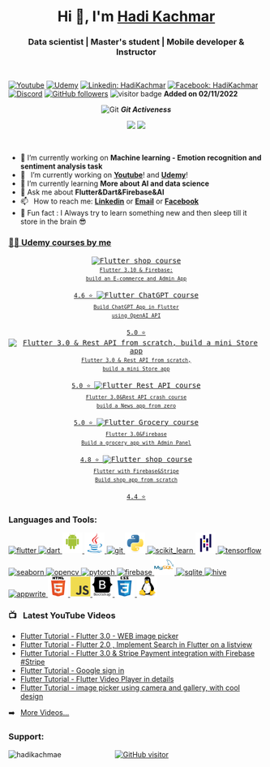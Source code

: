 <!-- ME  -->
<h1 align="center">Hi 👋, I'm 
  <a href="https://hadikachmar3.github.io/">Hadi Kachmar </a>
</h1>
<!--  What am I? -->
<h3 align="center">Data scientist | Master's student | Mobile developer & Instructor</h3>

<br/>
<!-- Social -->

[![Youtube](https://img.shields.io/static/v1?label=Coding%20with%20Hadi&message=Subscribe&logo=YouTube&color=FF0000&style=for-the-badge)][youtube] 
[![Udemy](https://img.shields.io/badge/Udemy-A435F0?style=for-the-badge&logo=Udemy&logoColor=white)][udemy]
[![Linkedin: HadiKachmar](https://img.shields.io/badge/-CONNECT-blue?style=for-the-badge&logo=Linkedin&link=https://www.linkedin.com/in/hadi-kachmar-27a56a177/)][linkedin]
[![Facebook: HadiKachmar](https://img.shields.io/badge/Facebook-1877F2?style=for-the-badge&logo=facebook&logoColor=white)][facebook]
[![Discord](https://img.shields.io/badge/Discord-blue?style=for-the-badge)][discord]
[![GitHub followers](https://img.shields.io/github/followers/hadikachmar3?logo=GitHub&style=for-the-badge)][github]
![visitor badge](https://visitor-badge.glitch.me/badge?page_id=hadikachmar3.visitor-badge) **Added on 02/11/2022**

<p align="center"> 
   <img src="https://media.giphy.com/media/W5eoZHPpUx9sapR0eu/giphy.gif" width="30px" height="30px" alt="Git"/> 
   <i>
      <b>Git Activeness</b>
   </i>
</p>
<!--  Stats -->
<p align= "center">
   <img height= "150" src="https://github-readme-stats.vercel.app/api?username=hadikachmar3&show_icons=true&theme=radical" />
   <img height= "150" src="https://github-readme-stats.vercel.app/api/top-langs/?username=hadikachmar3&layout=compact&show_icons=true&theme=radical" />
</p>



</br>

- 🔭 I’m currently working on **Machine learning - Emotion recognition and sentiment analysis task**
- 🔭 &ensp;I’m currently working on [**Youtube**][youtube]! and [**Udemy**][udemy]!
- 🌱 I’m currently learning **More about AI and data science**
- 💬 Ask me about **Flutter&Dart&Firebase&AI**
- 📫 &ensp;How to reach me: [**Linkedin**][linkedin] or [**Email**][email] or [**Facebook**][facebook]
- 🍺 Fun fact : I Always try to learn something new and then sleep till it store in the brain 😎

<!--  Udemy courses-->
<h3>
  <a href="https://www.udemy.com/user/hadi-kachmar-2/">
    👨‍🏫 Udemy courses by me
  </a>
</h3>
  
<p align= "center">
    <a href="https://www.udemy.com/course/flutter-310-firebase-build-an-e-commerce-and-admin-app/?referralCode=A4F9F133D8C6ECA8CCA8">
     <kbd>
        <img height= "150" src="https://img-c.udemycdn.com/course/750x422/5246870_67ad_4.jpg" alt="Flutter shop course">
        <br>
        <font size="1">Flutter 3.10 & Firebase:<br>build an E-commerce and Admin App</font>
        <br><br>
        <font size="2"> 4.6 ⭐ </font>
     </kbd>
  </a>
  <a href="https://www.udemy.com/course/build-chatgpt-app-in-flutter-using-openai-api/?referralCode=271157BBF67BFA21C9F4">
     <kbd>
        <img height= "150" src="https://user-images.githubusercontent.com/38382273/219823750-1871244b-ce20-479b-8093-55f73f4dfa79.jpg" alt="Flutter ChatGPT course">
        <br>
        <font size="1">Build ChatGPT App in Flutter<br>using OpenAI API</font>
        <br><br>
        <font size="2"> 5.0 ⭐ </font>
     </kbd>
  </a>  
  <a href="https://www.udemy.com/course/flutter-30-rest-api-from-scratch-build-a-store-app/?referralCode=7D80FFB59F0D7663FEC1">
     <kbd>
        <img height= "150" src="https://user-images.githubusercontent.com/38382273/219823924-180f273a-e69d-4c51-b31a-6a189853a45a.png" alt="Flutter 3.0 & Rest API from scratch, build a mini Store app">
        <br>
        <font size="1">Flutter 3.0 & Rest API from scratch,<br>build a mini Store app</font>
        <br><br>
        <font size="2"> 5.0 ⭐ </font>
     </kbd>
  </a>
  <a href="https://www.udemy.com/course/flutter-30rest-api-crash-course-build-a-news-app-from-zero/?referralCode=51B0E1AC01B51390185B">
     <kbd>
        <img height= "150" src="https://user-images.githubusercontent.com/38382273/176717061-1dc49177-c9a4-4206-9e1b-4f9c20686185.png" alt="Flutter Rest API course">
        <br>
        <font size="1">Flutter 3.0&Rest API crash course <br> build a News app from zero</font>
        <br><br>
        <font size="2"> 5.0 ⭐ </font>
     </kbd>
  </a>
  <a href="https://www.udemy.com/course/flutter-210firebase-build-a-grocery-app-with-admin-panel/?referralCode=B6FA32F8946EF083C9A2">
     <kbd>
        <img height= "150" src="https://user-images.githubusercontent.com/38382273/169706415-db712fed-3620-42ae-af77-6befcbc65d81.png" alt="Flutter Grocery course">
        <br>
        <font size="1">Flutter 3.0&Firebase <br> Build a grocery app with Admin Panel</font>
        <br><br>
        <font size="2"> 4.8 ⭐ </font>
     </kbd>
  </a>
  <a href="https://www.udemy.com/course/flutter-with-firebase-build-an-e-commerce-app-from-scratch/">
     <kbd>
        <img height= "150" src="https://cdn-thumbs.comidoc.net/750/webp/3715884_a2d1_3.webp" alt="Flutter shop course">
        <br>
        <font size="1">Flutter with Firebase&Stripe<br>Build shop app from scratch</font>
        <br><br>
        <font size="2"> 4.4 ⭐ </font>
     </kbd>
  </a>
<!--   <a href="https://www.udemy.com/course/flutter-22-firebase-build-a-complete-app-from-scratch/">
     <kbd>
        <img height= "150" src="https://user-images.githubusercontent.com/38382273/140496712-67888490-e76e-4320-930f-89c6ece4e4bd.png" alt="Flutter WorkOS Course [EN]">
        <br>
        <font size="1">Flutter 2.2 & Firebase,<br>build a complete app from scratch [EN]</font>
        <br><br>
        <font size="2"> 4.8 ⭐ </font>
     </kbd>
  </a>
  <a href="https://www.udemy.com/course/flutter-22firebase/">
     <kbd>
        <img height= "150" src="https://user-images.githubusercontent.com/38382273/140496706-c08a629a-9372-4416-804e-f3d45f0cb59d.png" alt="Flutter WorkOS Course [AR]">
        <br>
        <font size="1">Flutter 2.2 & Firebase,<br>build a complete app from scratch [AR]</font>
        <br><br>
        <font size="2"> 4.8 ⭐ </font>
      </kbd>
   </a> -->
</p>


<h3 align="left">Languages and Tools:</h3>
<!--  Skills -->
<p align="left">
<!-- Flutter     -->
  <a href="https://flutter.dev" target="_blank" rel="noreferrer">
    <img src="https://www.vectorlogo.zone/logos/flutterio/flutterio-icon.svg" alt="flutter" width="40" height="40"/> 
  </a>
<!--   Dart   -->
  <a href="https://dart.dev" target="_blank" rel="noreferrer"> 
    <img src="https://www.vectorlogo.zone/logos/dartlang/dartlang-icon.svg" alt="dart" width="40" height="40"/> 
  </a> 
<!--  Android  -->
  <a href="https://developer.android.com" target="_blank" rel="noreferrer">
    <img src="https://raw.githubusercontent.com/devicons/devicon/master/icons/android/android-original-wordmark.svg" alt="android" width="40" height="40"/>     </a>
<!-- Java   -->
  <a href="https://www.java.com" target="_blank" rel="noreferrer"> 
    <img src="https://raw.githubusercontent.com/devicons/devicon/master/icons/java/java-original.svg" alt="java" width="40" height="40"/> 
  </a>
<!-- Git  -->
  <a href="https://git-scm.com/" target="_blank" rel="noreferrer"> 
    <img src="https://www.vectorlogo.zone/logos/git-scm/git-scm-icon.svg" alt="git" width="40" height="40"/> 
  </a>
  
<!--   Python   -->
  <a href="https://www.python.org" target="_blank" rel="noreferrer"> 
    <img src="https://raw.githubusercontent.com/devicons/devicon/master/icons/python/python-original.svg" alt="python" width="40" height="40"/> 
  </a> 
<!--   Scikit learn   -->
  <a href="https://scikit-learn.org/" target="_blank" rel="noreferrer"> 
    <img src="https://upload.wikimedia.org/wikipedia/commons/0/05/Scikit_learn_logo_small.svg" alt="scikit_learn" width="40" height="40"/>
  </a> 
<!--  Pandas -->
  <a href="https://pandas.pydata.org/" target="_blank" rel="noreferrer"> 
    <img src="https://raw.githubusercontent.com/devicons/devicon/2ae2a900d2f041da66e950e4d48052658d850630/icons/pandas/pandas-original.svg" alt="pandas" width="40" height="40"/> 
  </a> 
<!--   Tensorflow   -->
  <a href="https://www.tensorflow.org" target="_blank" rel="noreferrer">
      <img src="https://www.vectorlogo.zone/logos/tensorflow/tensorflow-icon.svg" alt="tensorflow" width="40" height="40"/> 
  </a> 
<!--   Seaborn   -->
  <a href="https://seaborn.pydata.org/" target="_blank" rel="noreferrer"> 
    <img src="https://seaborn.pydata.org/_images/logo-mark-lightbg.svg" alt="seaborn" width="40" height="40"/> 
  </a> 
<!--   OpenCV   -->
  <a href="https://opencv.org/" target="_blank" rel="noreferrer"> 
    <img src="https://www.vectorlogo.zone/logos/opencv/opencv-icon.svg" alt="opencv" width="40" height="40"/>
  </a> 
<!--  Pytorch  -->
  <a href="https://pytorch.org/" target="_blank" rel="noreferrer"> <img src="https://www.vectorlogo.zone/logos/pytorch/pytorch-icon.svg" alt="pytorch" width="40" height="40"/> 
  </a>
  
<!--   Firebase -->
  <a href="https://firebase.google.com/" target="_blank" rel="noreferrer"> 
    <img src="https://www.vectorlogo.zone/logos/firebase/firebase-icon.svg" alt="firebase" width="40" height="40"/> 
  </a> 
<!-- Mysql  -->
  <a href="https://www.mysql.com/" target="_blank" rel="noreferrer"> 
    <img src="https://raw.githubusercontent.com/devicons/devicon/master/icons/mysql/mysql-original-wordmark.svg" alt="mysql" width="40" height="40"/> 
  </a> 
 <!--   Sqlite   -->
  <a href="https://www.sqlite.org/" target="_blank" rel="noreferrer">
    <img src="https://www.vectorlogo.zone/logos/sqlite/sqlite-icon.svg" alt="sqlite" width="40" height="40"/> 
  </a> 
<!--   Hive   -->
  <a href="https://hive.apache.org/" target="_blank" rel="noreferrer"> 
    <img src="https://www.vectorlogo.zone/logos/apache_hive/apache_hive-icon.svg" alt="hive" width="40" height="40"/>
  </a>
<!-- Appwrite -->
  <a href="https://appwrite.io" target="_blank" rel="noreferrer"> 
    <img src="https://www.vectorlogo.zone/logos/appwriteio/appwriteio-icon.svg" alt="appwrite" width="40" height="40"/> 
  </a> 
  
<!--  Html    -->
  <a href="https://www.w3.org/html/" target="_blank" rel="noreferrer">
    <img src="https://raw.githubusercontent.com/devicons/devicon/master/icons/html5/html5-original-wordmark.svg" alt="html5" width="40" height="40"/> 
  </a> 
<!-- Javascript -->
  <a href="https://developer.mozilla.org/en-US/docs/Web/JavaScript" target="_blank" rel="noreferrer">
    <img src="https://raw.githubusercontent.com/devicons/devicon/master/icons/javascript/javascript-original.svg" alt="javascript" width="40" height="40"/> 
  </a>
<!--   Bootstap -->
  <a href="https://getbootstrap.com" target="_blank" rel="noreferrer"> 
    <img src="https://raw.githubusercontent.com/devicons/devicon/master/icons/bootstrap/bootstrap-plain-wordmark.svg" alt="bootstrap" width="40" height="40"/?
  </a> 
<!-- CSS -->
  <a href="https://www.w3schools.com/css/" target="_blank" rel="noreferrer"> 
    <img src="https://raw.githubusercontent.com/devicons/devicon/master/icons/css3/css3-original-wordmark.svg" alt="css3" width="40" height="40"/> 
  </a> 

<!--  Linux  -->
  <a href="https://www.linux.org/" target="_blank" rel="noreferrer"> 
    <img src="https://raw.githubusercontent.com/devicons/devicon/master/icons/linux/linux-original.svg" alt="linux" width="40" height="40"/>
  </a> 


</p>

### 📺 &ensp;Latest YouTube Videos

<!-- YOUTUBE:START -->
- [Flutter Tutorial - Flutter 3.0 - WEB image picker](https://youtu.be/VMmQ0Gx7LAA)
- [Flutter Tutorial - Flutter 2.0 , Implement Search in Flutter on a listview](https://www.youtube.com/watch?v=XIyyZpZiHWc&t=9s)
- [Flutter Tutorial - Flutter 3.0 & Stripe Payment integration with Firebase #Stripe](https://youtu.be/BR4sF_VzV0w)
- [Flutter Tutorial - Google sign in](https://www.youtube.com/watch?v=S0PsfbyVIhk)
- [Flutter Tutorial - Flutter Video Player in details](https://www.youtube.com/watch?v=N0lUBVYl1hI)
- [Flutter Tutorial - image picker using camera and gallery, with cool design](https://www.youtube.com/watch?v=7G9cVze5eJU)
<!-- YOUTUBE:END -->

➡️ &ensp;[More Videos...](https://www.youtube.com/channel/UCTGDYkqUtgCelc6G09LUm6w/videos)

 
<h3 align="left">Support:</h3>
<p>
  <a href="https://www.buymeacoffee.com/hadikachmae"> 
    <img align="left" src="https://cdn.buymeacoffee.com/buttons/v2/default-yellow.png" height="50" width="210" alt="hadikachmae" />
  </a>
</p>

<!--  Trophies-->
<!-- </br></br></br><hr></br>
<p align="center"> 
    <img src="https://github-profile-trophy.vercel.app/?username=hadikachmar3&theme=radical" alt="hadikachmar3" />
</p>
</br> -->

[udemy]: https://www.udemy.com/user/hadi-kachmar-2/
[youtube]: https://www.youtube.com/channel/UCTGDYkqUtgCelc6G09LUm6w
[linkedin]: https://www.linkedin.com/in/hadi-kachmar-27a56a177/
[github]: https://github.com/hadikachmar3
[email]: mailto:flutterer.dev@gmail.com
[facebook]: https://www.facebook.com/Coding-with-Hadi-113431577650864/
[discord]: https://discord.gg/MhnKaY5qdK
[![GitHub visitor](http://estruyf-github.azurewebsites.net/api/VisitorHit?user=hadikachmar3&repo=Bgstatic&countColorcountColor&countColor=%23007EC6)][github]
